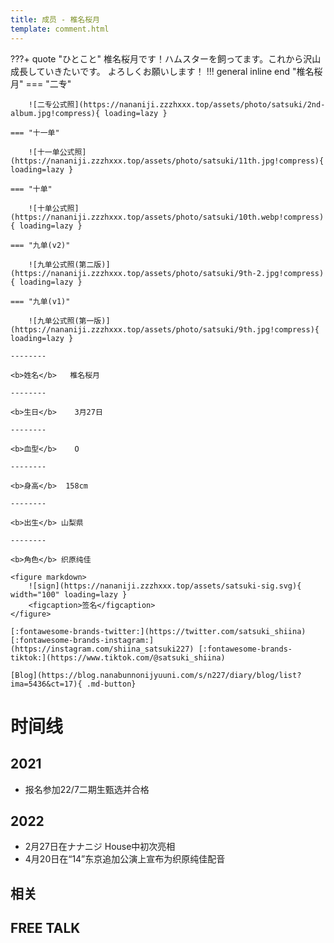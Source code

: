 ```yaml
---
title: 成员 - 椎名桜月
template: comment.html
---
```

???+ quote "ひとこと"
    椎名桜月です！ハムスターを飼ってます。これから沢山成長していきたいです。 よろしくお願いします！
!!! general inline end "椎名桜月"
    === "二专"

        ![二专公式照](https://nananiji.zzzhxxx.top/assets/photo/satsuki/2nd-album.jpg!compress){ loading=lazy }

    === "十一单"

        ![十一单公式照](https://nananiji.zzzhxxx.top/assets/photo/satsuki/11th.jpg!compress){ loading=lazy }

    === "十单"

        ![十单公式照](https://nananiji.zzzhxxx.top/assets/photo/satsuki/10th.webp!compress){ loading=lazy }

    === "九单(v2)"

        ![九单公式照(第二版)](https://nananiji.zzzhxxx.top/assets/photo/satsuki/9th-2.jpg!compress){ loading=lazy }
        
    === "九单(v1)"

        ![九单公式照(第一版)](https://nananiji.zzzhxxx.top/assets/photo/satsuki/9th.jpg!compress){ loading=lazy }

    --------

    <b>姓名</b>   椎名桜月

    --------

    <b>生日</b>    3月27日

    --------

    <b>血型</b>    O

    --------

    <b>身高</b>  158cm

    --------

    <b>出生</b> 山梨県

    --------

    <b>角色</b> 织原纯佳
    
    <figure markdown>
        ![sign](https://nananiji.zzzhxxx.top/assets/satsuki-sig.svg){ width="100" loading=lazy }
        <figcaption>签名</figcaption>
    </figure>

    [:fontawesome-brands-twitter:](https://twitter.com/satsuki_shiina) [:fontawesome-brands-instagram:](https://instagram.com/shiina_satsuki227) [:fontawesome-brands-tiktok:](https://www.tiktok.com/@satsuki_shiina)

    [Blog](https://blog.nanabunnonijyuuni.com/s/n227/diary/blog/list?ima=5436&ct=17){ .md-button}

# 时间线
## 2021 

- 报名参加22/7二期生甄选并合格

## 2022

- 2月27日在ナナニジ House中初次亮相
- 4月20日在“14”东京追加公演上宣布为织原纯佳配音

## 相关

## FREE TALK

<div id="dplayer"></div>


<script src="https://nananiji.zzzhxxx.top/js/md5.js"></script>
<script src="https://nananiji.zzzhxxx.top/js/hls.min.js"></script>
<script src="https://nananiji.zzzhxxx.top/js/DPlayer.min.js"></script>
<script>
    const dp = new DPlayer({
    container: document.getElementById('dplayer'),
    video: {
        url: 'https://manifest.prod.boltdns.net/manifest/v1/hls/v4/clear/4504957038001/37f3f321-0bbf-4391-a2ac-3fa292c21b47/10s/master.m3u8?fastly_token=NjJkYTUwZTZfYTNhYjg5YTZhNzgzN2MxNDVkNTkxNWZjNTU5YzM3MzQxOGM3MjRiZjZmOGVhZDZlYjdjYzk0ZTBlMjBlODQ1Nw%3D%3D',
        type: 'hls',
    },
    danmaku: {
        id: md5('satsuki-intro'),
        api: "https://danmu.zzzhxxx.top/"
    },
    contextmenu: [
    {
        text: '227WiKi',
        link: 'https://github.com/227WiKi/227WiKi',
    },
    ]
});
console.log(dp.plugins.hls);
</script>

